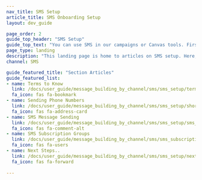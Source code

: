 ```yaml
---
nav_title: SMS Setup
article_title: SMS Onboarding Setup
layout: dev_guide

page_order: 2
guide_top_header: "SMS Setup"
guide_top_text: "You can use SMS in our campaigns or Canvas tools. First, you should get set up and learn about SMS with Braze."
page_type: landing
description: "This landing page is home to articles on SMS setup. Here, you can find resources on crafting SMS messages, SMS laws and regulations, terms to know, and more."
channel: SMS

guide_featured_title: "Section Articles"
guide_featured_list:
- name: Terms to Know
  link: /docs/user_guide/message_building_by_channel/sms/sms_setup/terms/
  fa_icon: fas fa-bookmark
- name: Sending Phone Numbers
  link: /docs/user_guide/message_building_by_channel/sms/sms_setup/short_and_long_codes/
  fa_icon: fas fa-address-card
- name: SMS Message Sending
  link: /docs/user_guide/message_building_by_channel/sms/sms_setup/sms_sending/
  fa_icon: fas fa-comment-alt
- name: SMS Subscription Groups
  link: /docs/user_guide/message_building_by_channel/sms/sms_subscription_group/
  fa_icon: fas fa-users
- name: Next Steps..
  link: /docs/user_guide/message_building_by_channel/sms/sms_setup/next_steps/
  fa_icon: fas fa-forward
  
---
```

<br>


